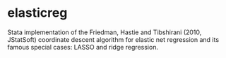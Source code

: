 # elasticreg
Stata implementation of the Friedman, Hastie and Tibshirani (2010, JStatSoft) coordinate descent algorithm for elastic net regression and its famous special cases: LASSO and ridge regression.
